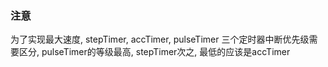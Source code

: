 ### 注意

为了实现最大速度, stepTimer, accTimer, pulseTimer 三个定时器中断优先级需要区分, pulseTimer的等级最高, stepTimer次之, 最低的应该是accTimer